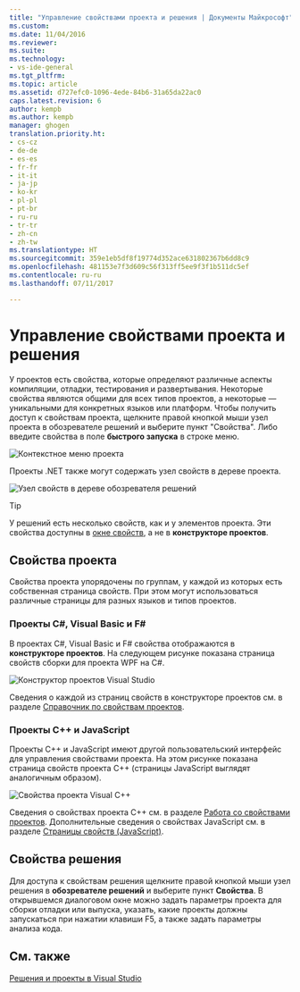 ```yaml
---
title: "Управление свойствами проекта и решения | Документы Майкрософт"
ms.custom: 
ms.date: 11/04/2016
ms.reviewer: 
ms.suite: 
ms.technology:
- vs-ide-general
ms.tgt_pltfrm: 
ms.topic: article
ms.assetid: d727efc0-1096-4ede-84b6-31a65da22ac0
caps.latest.revision: 6
author: kempb
ms.author: kempb
manager: ghogen
translation.priority.ht:
- cs-cz
- de-de
- es-es
- fr-fr
- it-it
- ja-jp
- ko-kr
- pl-pl
- pt-br
- ru-ru
- tr-tr
- zh-cn
- zh-tw
ms.translationtype: HT
ms.sourcegitcommit: 359e1eb5df8f19774d352ace631802367b6dd8c9
ms.openlocfilehash: 481153e7f3d609c56f313ff5ee9f3f1b511dc5ef
ms.contentlocale: ru-ru
ms.lasthandoff: 07/11/2017

---
```

# <a name="managing-project-and-solution-properties"></a>Управление свойствами проекта и решения
У проектов есть свойства, которые определяют различные аспекты компиляции, отладки, тестирования и развертывания. Некоторые свойства являются общими для всех типов проектов, а некоторые — уникальными для конкретных языков или платформ. Чтобы получить доступ к свойствам проекта, щелкните правой кнопкой мыши узел проекта в обозревателе решений и выберите пункт "Свойства". Либо введите свойства в поле **быстрого запуска** в строке меню.  
  
 ![Контекстное меню проекта](~/docs/ide/media/vs2015_proj_prop_menu.gif "vs2015_proj_prop_menu")  
  
 Проекты .NET также могут содержать узел свойств в дереве проекта.  
  
 ![Узел свойств в дереве обозревателя решений](~/docs/ide/media/vs2015_props_se.png "VS2015_Props_SE")  
  
> [!TIP]
>  У решений есть несколько свойств, как и у элементов проекта. Эти свойства доступны в [окне свойств](../ide/reference/properties-window.md), а не в **конструкторе проектов**.  
  
## <a name="project-properties"></a>Свойства проекта  
 Свойства проекта упорядочены по группам, у каждой из которых есть собственная страница свойств. При этом могут использоваться различные страницы для разных языков и типов проектов.  
  
### <a name="c-visual-basic-and-f-projects"></a>Проекты C#, Visual Basic и F#  
 В проектах C#, Visual Basic и F# свойства отображаются в **конструкторе проектов**. На следующем рисунке показана страница свойств сборки для проекта WPF на C#.  
  
 ![Конструктор проектов Visual Studio](~/docs/ide/media/vs2015_proppage_build.png "VS2015_PropPage_Build")  
  
 Сведения о каждой из страниц свойств в конструкторе проектов см. в разделе [Справочник по свойствам проектов](../ide/reference/project-properties-reference.md).  
  
### <a name="c-and-javascript-projects"></a>Проекты C++ и JavaScript  
 Проекты C++ и JavaScript имеют другой пользовательский интерфейс для управления свойствами проекта. На этом рисунке показана страница свойств проекта C++ (страницы JavaScript выглядят аналогичным образом).  
  
 ![Свойства проекта Visual C++](~/docs/ide/media/vs2015_projprops_cpp.png "VS2015_ProjProps_cpp")  
  
 Сведения о свойствах проекта C++ см. в разделе [Работа со свойствами проектов](/cpp/ide/working-with-project-properties). Дополнительные сведения о свойствах JavaScript см. в разделе [Страницы свойств (JavaScript)](../ide/reference/property-pages-javascript.md).  
  
## <a name="solution-properties"></a>Свойства решения  
 Для доступа к свойствам решения щелкните правой кнопкой мыши узел решения в **обозревателе решений** и выберите пункт **Свойства**. В открывшемся диалоговом окне можно задать параметры проекта для сборки отладки или выпуска, указать, какие проекты должны запускаться при нажатии клавиши F5, а также задать параметры анализа кода.  
  
## <a name="see-also"></a>См. также  
 [Решения и проекты в Visual Studio](../ide/solutions-and-projects-in-visual-studio.md)

